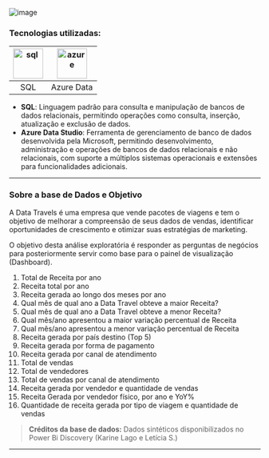 ![image](https://github.com/AlbertoFAraujo/SQL_EDA_Data_travels/assets/105552990/d3d4749a-a887-44b4-9747-6d14150b9be7)

### Tecnologias utilizadas: 
| [<img align="center" alt="sql" height="60" width="60" src="https://github.com/AlbertoFAraujo/SQL_EDA_exercito2022/assets/105552990/805dfaf3-4725-47f9-86d5-241953a018ab">](https://learn.microsoft.com/en-us/sql/sql-server/?view=sql-server-ver16) | [<img align="center" alt="azure" height="60" width="60" src="https://github.com/AlbertoFAraujo/SQL_People_analytics/assets/105552990/a0848293-4573-431a-b7e4-2f79bc9cc32e">](https://azure.microsoft.com/pt-br/products/data-studio/) |
|:---:|:---:|
| SQL | Azure Data |

- **SQL**: Linguagem padrão para consulta e manipulação de bancos de dados relacionais, permitindo operações como consulta, inserção, atualização e exclusão de dados.
- **Azure Data Studio**: Ferramenta de gerenciamento de banco de dados desenvolvida pela Microsoft, permitindo desenvolvimento, administração e operações de bancos de dados relacionais e não relacionais, com suporte a múltiplos sistemas operacionais e extensões para funcionalidades adicionais.
<hr>

### Sobre a base de Dados e Objetivo

A Data Travels é uma empresa que vende pacotes de viagens e tem o objetivo de melhorar a compreensão de seus dados de vendas, identificar oportunidades de crescimento e otimizar suas estratégias de marketing.

O objetivo desta análise exploratória é responder as perguntas de negócios para posteriormente servir como base para o painel de visualização (Dashboard).

1. Total de Receita por ano
2. Receita total por ano
3. Receita gerada ao longo dos meses por ano
4. Qual mês de qual ano a Data Travel obteve a maior Receita?    
5. Qual mês de qual ano a Data Travel obteve a menor Receita?    
6. Qual mês/ano apresentou a maior variação percentual de Receita
7. Qual mês/ano apresentou a menor variação percentual de Receita
8. Receita gerada por país destino (Top 5)
9. Receita gerada por forma de pagamento
10. Receita gerada por canal de atendimento
11. Total de vendas
12. Total de vendedores
13. Total de vendas por canal de atendimento
14. Receita gerada por vendedor e quantidade de vendas
15. Receita Gerada por vendedor físico, por ano e YoY%
16. Quantidade de receita gerada por tipo de viagem e quantidade de vendas

> **Créditos da base de dados:** Dados sintéticos disponibilizados no Power Bi Discovery (Karine Lago e Letícia S.)

<hr>
